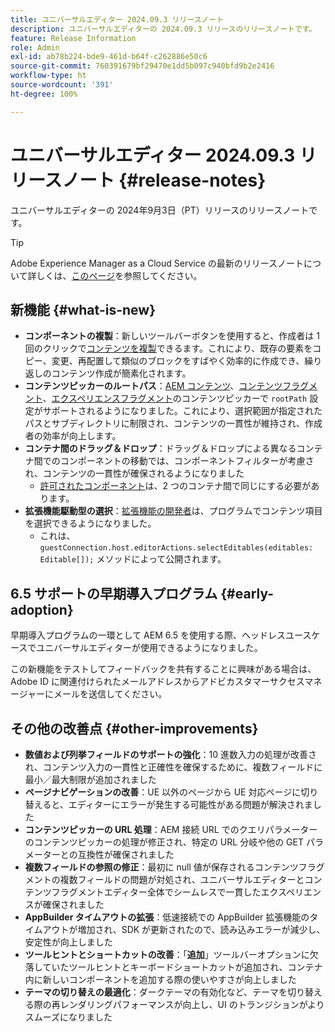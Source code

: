 ```yaml
---
title: ユニバーサルエディター 2024.09.3 リリースノート
description: ユニバーサルエディターの 2024.09.3 リリースのリリースノートです。
feature: Release Information
role: Admin
exl-id: ab78b224-bde9-461d-b64f-c262886e50c6
source-git-commit: 760391679bf29470e1dd5b097c940bfd9b2e2416
workflow-type: ht
source-wordcount: '391'
ht-degree: 100%

---
```


# ユニバーサルエディター 2024.09.3 リリースノート {#release-notes}

ユニバーサルエディターの 2024年9月3日（PT）リリースのリリースノートです。

>[!TIP]
>
>Adobe Experience Manager as a Cloud Service の最新のリリースノートについて詳しくは、[このページ](/help/release-notes/release-notes-cloud/release-notes-current.md)を参照してください。

## 新機能 {#what-is-new}

* **コンポーネントの複製**：新しいツールバーボタンを使用すると、作成者は 1 回のクリックで[コンテンツを複製](/help/sites-cloud/authoring/universal-editor/authoring.md#duplicating-components)できるます。これにより、既存の要素をコピー、変更、再配置して類似のブロックをすばやく効率的に作成でき、繰り返しのコンテンツ作成が簡素化されます。
* **コンテンツピッカーのルートパス**：[AEM コンテンツ](/help/implementing/universal-editor/field-types.md#aem-content)、[コンテンツフラグメント](/help/implementing/universal-editor/field-types.md#content-fragment)、[エクスペリエンスフラグメント](/help/implementing/universal-editor/field-types.md#experience-fragment)のコンテンツピッカーで `rootPath` 設定がサポートされるようになりました。これにより、選択範囲が指定されたパスとサブディレクトリに制限され、コンテンツの一貫性が維持され、作成者の効率が向上します。
* **コンテナ間のドラッグ＆ドロップ**：ドラッグ＆ドロップによる異なるコンテナ間でのコンポーネントの移動では、コンポーネントフィルターが考慮され、コンテンツの一貫性が確保されるようになりました
   * [許可されたコンポーネント](/help/implementing/universal-editor/customizing.md#filtering-components)は、2 つのコンテナ間で同じにする必要があります。
* **拡張機能駆動型の選択**：[拡張機能の開発者](/help/implementing/universal-editor/customizing.md#extending)は、プログラムでコンテンツ項目を選択できるようになりました。
   * これは、 `guestConnection.host.editorActions.selectEditables(editables: Editable[]);` メソッドによって公開されます。

## 6.5 サポートの早期導入プログラム {#early-adoption}

早期導入プログラムの一環として AEM 6.5 を使用する際、ヘッドレスユースケースでユニバーサルエディターが使用できるようになりました。

この新機能をテストしてフィードバックを共有することに興味がある場合は、Adobe ID に関連付けられたメールアドレスからアドビカスタマーサクセスマネージャーにメールを送信してください。

## その他の改善点 {#other-improvements}

* **数値および列挙フィールドのサポートの強化**：10 進数入力の処理が改善され、コンテンツ入力の一貫性と正確性を確保するために、複数フィールドに最小／最大制限が追加されました
* **ページナビゲーションの改善**：UE 以外のページから UE 対応ページに切り替えると、エディターにエラーが発生する可能性がある問題が解決されました
* **コンテンツピッカーの URL 処理**：AEM 接続 URL でのクエリパラメーターのコンテンツピッカーの処理が修正され、特定の URL 分岐や他の GET パラメーターとの互換性が確保されました
* **複数フィールドの参照の修正**：最初に null 値が保存されるコンテンツフラグメントの複数フィールドの問題が対処され、ユニバーサルエディターとコンテンツフラグメントエディター全体でシームレスで一貫したエクスペリエンスが確保されました
* **AppBuilder タイムアウトの拡張**：低速接続での AppBuilder 拡張機能のタイムアウトが増加され、SDK が更新されたので、読み込みエラーが減少し、安定性が向上しました
* **ツールヒントとショートカットの改善**：「**追加**」ツールバーオプションに欠落していたツールヒントとキーボードショートカットが追加され、コンテナ内に新しいコンポーネントを追加する際の使いやすさが向上しました
* **テーマの切り替えの最適化**：ダークテーマの有効化など、テーマを切り替える際の再レンダリングパフォーマンスが向上し、UI のトランジションがよりスムーズになりました
